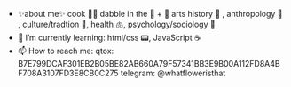 - ✨about me✨
cook 👨‍🍳 
dabble in the 🎵 + 🎨 arts
history 🧐 , anthropology 🗿 , culture/tradtion 📿, health 🫁, psychology/sociology 🧠
- 🌱 I’m currently learning:
html/css 📟, JavaScript ☕
- 📫 How to reach me:
qtox: B7E799DCAF301EB2B05BE82AB660A79F57341BB3E9B00A112FD8A4BF708A3107FD3E8CB0C275
telegram: @whatfloweristhat

<!---
9bitbin/9bitbin is a ✨ special ✨ repository because its `README.md` (this file) appears on your GitHub profile.
You can click the Preview link to take a look at your changes.
--->

